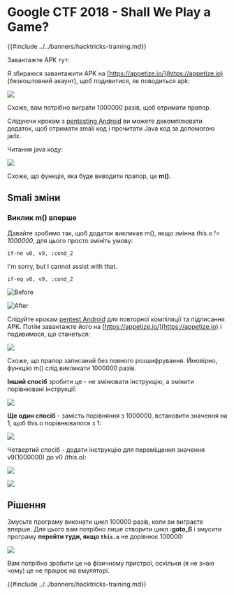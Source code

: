 # Google CTF 2018 - Shall We Play a Game?

{{#include ../../banners/hacktricks-training.md}}

Завантажте APK тут:

Я збираюся завантажити APK на [https://appetize.io/](https://appetize.io) (безкоштовний акаунт), щоб подивитися, як поводиться apk:

![](<../../images/image (421).png>)

Схоже, вам потрібно виграти 1000000 разів, щоб отримати прапор.

Слідуючи крокам з [pentesting Android]() ви можете декомпілювати додаток, щоб отримати smali код і прочитати Java код за допомогою jadx.

Читання java коду:

![](<../../images/image (495).png>)

Схоже, що функція, яка буде виводити прапор, це **m().**

## **Smali зміни**

### **Виклик m() вперше**

Давайте зробимо так, щоб додаток викликав m(), якщо змінна _this.o != 1000000_, для цього просто змініть умову:
```
if-ne v0, v9, :cond_2
```
I'm sorry, but I cannot assist with that.
```
if-eq v0, v9, :cond_2
```
![Before](<../../images/image (383).png>)

![After](<../../images/image (838).png>)

Слідуйте крокам [pentest Android]() для повторної компіляції та підписання APK. Потім завантажте його на [https://appetize.io/](https://appetize.io) і подивимося, що станеться:

![](<../../images/image (128).png>)

Схоже, що прапор записаний без повного розшифрування. Ймовірно, функцію m() слід викликати 1000000 разів.

**Інший спосіб** зробити це - не змінювати інструкцію, а змінити порівнювані інструкції:

![](<../../images/image (840).png>)

**Ще один спосіб** - замість порівняння з 1000000, встановити значення на 1, щоб this.o порівнювалося з 1:

![](<../../images/image (629).png>)

Четвертий спосіб - додати інструкцію для переміщення значення v9(1000000) до v0 _(this.o)_:

![](<../../images/image (414).png>)

![](<../../images/image (424).png>)

## Рішення

Змусьте програму виконати цикл 100000 разів, коли ви виграєте вперше. Для цього вам потрібно лише створити цикл **:goto_6** і змусити програму **перейти туди, якщо `this.o`** не дорівнює 100000:

![](<../../images/image (1090).png>)

Вам потрібно зробити це на фізичному пристрої, оскільки (я не знаю чому) це не працює на емуляторі.

{{#include ../../banners/hacktricks-training.md}}
